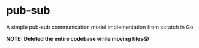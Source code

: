# pub-sub
A simple pub-sub communication model implementation from scratch in Go

**NOTE: Deleted the entire codebase while moving files😭**
